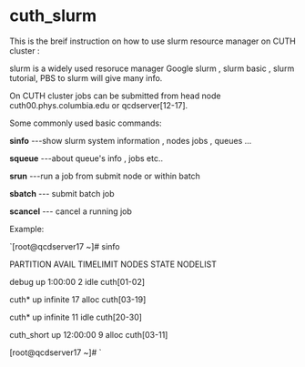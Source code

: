 # cuth_slurm
This is the breif instruction on how to use slurm resource manager on CUTH cluster :

slurm is a widely used resoruce manager 
Google slurm , slurm basic , slurm tutorial, PBS to slurm  will give many info.

On CUTH cluster jobs can be submitted from head node cuth00.phys.columbia.edu
or qcdserver[12-17]. 

Some commonly used basic commands:

**sinfo**     ---show slurm system information , nodes jobs , queues ...     

**squeue**    ---about queue's info , jobs etc..

**srun**      ---run a job from submit node or within batch

**sbatch**    --- submit batch job

**scancel**   --- cancel a running job

Example:

`[root@qcdserver17 ~]# sinfo

PARTITION  AVAIL  TIMELIMIT  NODES  STATE NODELIST

debug         up    1:00:00      2   idle cuth[01-02]

cuth*         up   infinite     17  alloc cuth[03-19]

cuth*         up   infinite     11   idle cuth[20-30]

cuth_short    up   12:00:00      9  alloc cuth[03-11]

[root@qcdserver17 ~]# 
`

